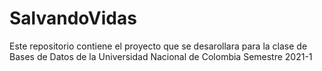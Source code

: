 # SalvandoVidas

Este repositorio contiene el proyecto que se desarollara para la clase de Bases de Datos de la Universidad Nacional de Colombia Semestre 2021-1
